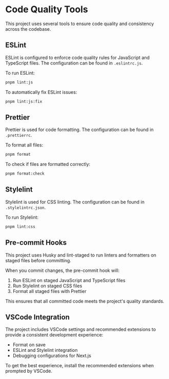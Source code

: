 # Code Quality Tools

This project uses several tools to ensure code quality and consistency across the codebase.

## ESLint

ESLint is configured to enforce code quality rules for JavaScript and TypeScript files. The configuration can be found in `.eslintrc.js`.

To run ESLint:

```bash
pnpm lint:js
```

To automatically fix ESLint issues:

```bash
pnpm lint:js:fix
```

## Prettier

Prettier is used for code formatting. The configuration can be found in `.prettierrc`.

To format all files:

```bash
pnpm format
```

To check if files are formatted correctly:

```bash
pnpm format:check
```

## Stylelint

Stylelint is used for CSS linting. The configuration can be found in `.stylelintrc.json`.

To run Stylelint:

```bash
pnpm lint:css
```

## Pre-commit Hooks

This project uses Husky and lint-staged to run linters and formatters on staged files before committing.

When you commit changes, the pre-commit hook will:

1. Run ESLint on staged JavaScript and TypeScript files
2. Run Stylelint on staged CSS files
3. Format all staged files with Prettier

This ensures that all committed code meets the project's quality standards.

## VSCode Integration

The project includes VSCode settings and recommended extensions to provide a consistent development experience:

- Format on save
- ESLint and Stylelint integration
- Debugging configurations for Next.js

To get the best experience, install the recommended extensions when prompted by VSCode.
